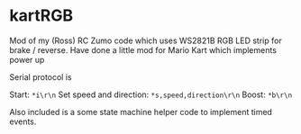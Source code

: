 # kartRGB

Mod of my (Ross) RC Zumo code which uses WS2821B RGB LED strip for brake / reverse. Have done a little mod for Mario Kart which implements power up

Serial protocol is

Start: `*i\r\n`
Set speed and direction: `*s,speed,direction\r\n`
Boost: `*b\r\n`

Also included is a some state machine helper code to implement timed events.
